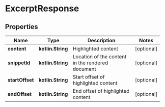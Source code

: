 
# ExcerptResponse

## Properties
Name | Type | Description | Notes
------------ | ------------- | ------------- | -------------
**content** | **kotlin.String** | Highlighted content |  [optional]
**snippetId** | **kotlin.String** | Location of the content in the rendered document |  [optional]
**startOffset** | **kotlin.String** | Start offset of highlighted content |  [optional]
**endOffset** | **kotlin.String** | End offset of highlighted content |  [optional]



